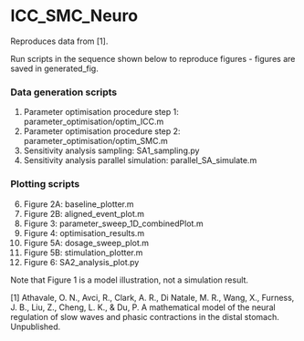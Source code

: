 # ICC_SMC_Neuro

Reproduces data from [1].

Run scripts in the sequence shown below to reproduce figures - figures are saved in generated_fig.

### Data generation scripts
1. Parameter optimisation procedure step 1: parameter_optimisation/optim_ICC.m
2. Parameter optimisation procedure step 2: parameter_optimisation/optim_SMC.m
3. Sensitivity analysis sampling: SA1_sampling.py
4. Sensitivity analysis parallel simulation: parallel_SA_simulate.m

### Plotting scripts
6. Figure 2A: baseline_plotter.m 
7. Figure 2B: aligned_event_plot.m
8. Figure 3: parameter_sweep_1D_combinedPlot.m
9. Figure 4: optimisation_results.m
10. Figure 5A: dosage_sweep_plot.m
11. Figure 5B: stimulation_plotter.m
12. Figure 6: SA2_analysis_plot.py

Note that Figure 1 is a model illustration, not a simulation result. 

[1] Athavale, O. N., Avci, R., Clark, A. R., Di Natale, M. R., Wang, X., Furness, J. B., Liu, Z., Cheng, L. K., & Du, P. A mathematical model of the neural regulation of slow waves and phasic contractions in the distal stomach. Unpublished.
